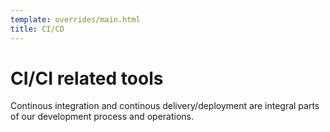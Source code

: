 ```yaml
---
template: overrides/main.html
title: CI/CD 
---
```


# CI/CI related tools 

Continous integration and continous delivery/deployment are integral parts of our development process and operations.
